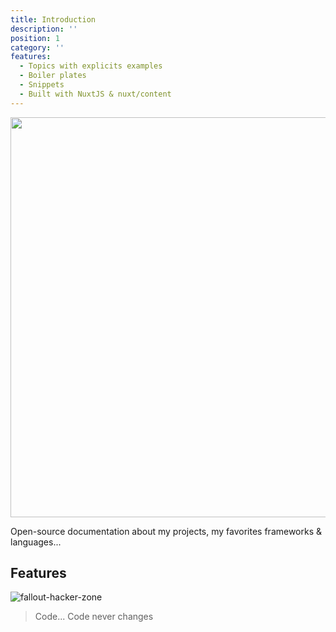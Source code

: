 ```yaml
---
title: Introduction
description: ''
position: 1
category: ''
features:
  - Topics with explicits examples
  - Boiler plates
  - Snippets
  - Built with NuxtJS & nuxt/content
---
```


<img src="/logo/preview.png" class="light-img" width="1280" height="640" alt=""/>

<alert type="success">

Open-source documentation about my projects, my favorites frameworks & languages...

</alert>

## Features

<list :items="features"></list>

![fallout-hacker-zone](/images/fallout/hacker-zone.jpg)
> Code... Code never changes

<icon name="signature" :size="160"  ratio />

